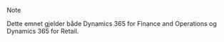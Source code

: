 > [!NOTE]
> Dette emnet gjelder både Dynamics 365 for Finance and Operations og Dynamics 365 for Retail. 